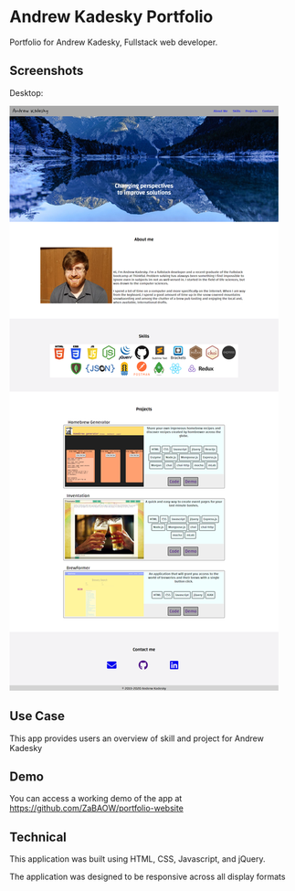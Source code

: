 # Andrew Kadesky Portfolio
Portfolio for Andrew Kadesky, Fullstack web developer.

## Screenshots
Desktop:

![full-site](./full-site-screenshot.png)

## Use Case
This app provides users an overview of skill and project for Andrew Kadesky

## Demo
You can access a working demo of the app at https://github.com/ZaBAOW/portfolio-website

## Technical
This application was built using HTML, CSS, Javascript, and jQuery.

The application was designed to be responsive across all display formats

